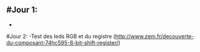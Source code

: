 #Jour 1:
-
-
#Jour 2:
-Test des leds RGB et du registre (http://www.zem.fr/decouverte-du-composant-74hc595-8-bit-shift-register/)
